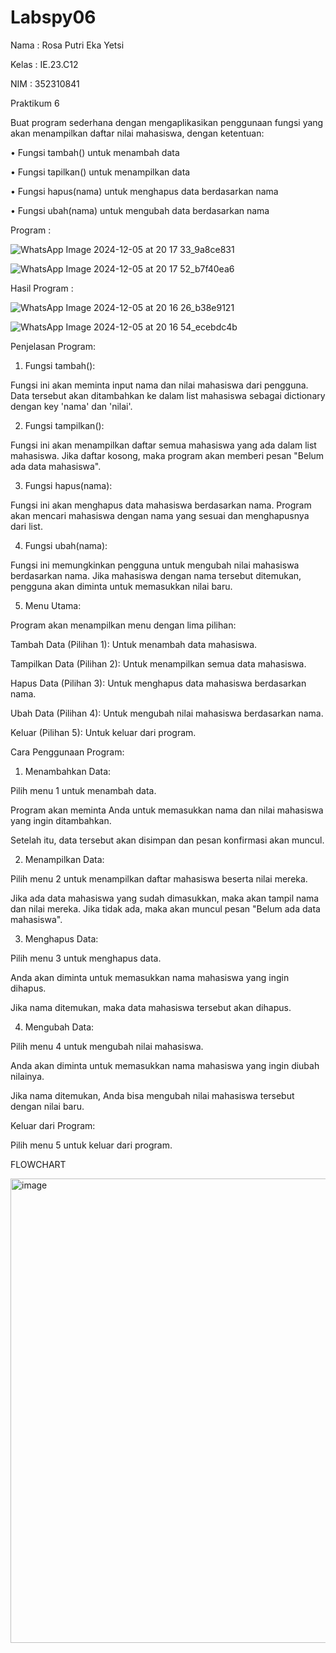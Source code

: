# Labspy06
Nama : Rosa Putri Eka Yetsi

Kelas : IE.23.C12

NIM : 352310841

Praktikum 6

Buat program sederhana dengan mengaplikasikan penggunaan fungsi yang akan menampilkan daftar nilai mahasiswa, dengan ketentuan:

• Fungsi tambah() untuk menambah data

• Fungsi tapilkan() untuk menampilkan data

• Fungsi hapus(nama) untuk menghapus data berdasarkan nama

• Fungsi ubah(nama) untuk mengubah data berdasarkan nama

Program :

 ![WhatsApp Image 2024-12-05 at 20 17 33_9a8ce831](https://github.com/user-attachments/assets/35c54777-f5f8-4d0b-8472-5ee9f0ca61e4)

 ![WhatsApp Image 2024-12-05 at 20 17 52_b7f40ea6](https://github.com/user-attachments/assets/60c27c7f-6189-4269-89f3-1b3687a6a153)

Hasil Program :

![WhatsApp Image 2024-12-05 at 20 16 26_b38e9121](https://github.com/user-attachments/assets/6d739158-137b-432e-85d6-02a2af4a1472)

![WhatsApp Image 2024-12-05 at 20 16 54_ecebdc4b](https://github.com/user-attachments/assets/d1de159c-ad3f-403e-ae0c-27f6a4a54e9a)


Penjelasan Program:

1. Fungsi tambah():

Fungsi ini akan meminta input nama dan nilai mahasiswa dari pengguna.
Data tersebut akan ditambahkan ke dalam list mahasiswa sebagai dictionary dengan key 'nama' dan 'nilai'.

2. Fungsi tampilkan():

Fungsi ini akan menampilkan daftar semua mahasiswa yang ada dalam list mahasiswa.
Jika daftar kosong, maka program akan memberi pesan "Belum ada data mahasiswa".

3. Fungsi hapus(nama):

Fungsi ini akan menghapus data mahasiswa berdasarkan nama.
Program akan mencari mahasiswa dengan nama yang sesuai dan menghapusnya dari list.

4. Fungsi ubah(nama):

Fungsi ini memungkinkan pengguna untuk mengubah nilai mahasiswa berdasarkan nama.
Jika mahasiswa dengan nama tersebut ditemukan, pengguna akan diminta untuk memasukkan nilai baru.

5. Menu Utama:

Program akan menampilkan menu dengan lima pilihan:

Tambah Data (Pilihan 1): Untuk menambah data mahasiswa.

Tampilkan Data (Pilihan 2): Untuk menampilkan semua data mahasiswa.

Hapus Data (Pilihan 3): Untuk menghapus data mahasiswa berdasarkan nama.

Ubah Data (Pilihan 4): Untuk mengubah nilai mahasiswa berdasarkan nama.

Keluar (Pilihan 5): Untuk keluar dari program.


Cara Penggunaan Program:

1. Menambahkan Data:

Pilih menu 1 untuk menambah data.

Program akan meminta Anda untuk memasukkan nama dan nilai mahasiswa yang ingin ditambahkan.

Setelah itu, data tersebut akan disimpan dan pesan konfirmasi akan muncul.

2. Menampilkan Data:

Pilih menu 2 untuk menampilkan daftar mahasiswa beserta nilai mereka.

Jika ada data mahasiswa yang sudah dimasukkan, maka akan tampil nama dan nilai mereka. Jika tidak ada, maka akan muncul pesan "Belum ada data mahasiswa".

3. Menghapus Data:

Pilih menu 3 untuk menghapus data.

Anda akan diminta untuk memasukkan nama mahasiswa yang ingin dihapus.

Jika nama ditemukan, maka data mahasiswa tersebut akan dihapus.

4. Mengubah Data:

Pilih menu 4 untuk mengubah nilai mahasiswa.

Anda akan diminta untuk memasukkan nama mahasiswa yang ingin diubah nilainya.

Jika nama ditemukan, Anda bisa mengubah nilai mahasiswa tersebut dengan nilai baru.

Keluar dari Program:

Pilih menu 5 untuk keluar dari program.

FLOWCHART

<img width="743" alt="image" src="https://github.com/user-attachments/assets/099f47f6-ea36-48be-bb1a-09c164cfc560">

